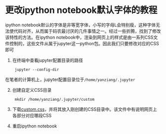 ﻿# 更改ipython notebook默认字体的教程

ipython notebook默认的字体是非等宽字体，小写的字母L会特别瘦，这种字体无法使代码对齐，从而属于码农最讨厌的几件事情之一。经过一些折腾，找到了修改该特性的方法。在ipython notebook中，渲染到网页上的样式是由一系列CSS文件控制的，这些文件从属于jupyter这一python包。因此我们只要修改对应的CSS即可

1. 在终端中查看jupyter配置目录的路径

        jupyter --config-dir

在笔者的计算机上，jupyter配置目录位于`/home/yanziang/.jupyter`

2. 创建自定义CSS目录

        mkdir /home/yanziang/.jupyter/custom

3. 下载[custom.css](custom.css)，并将其放入刚创建的CSS目录中。该文件中有说明网页上各部分对应哪段CSS
4. 重启ipython notebook
